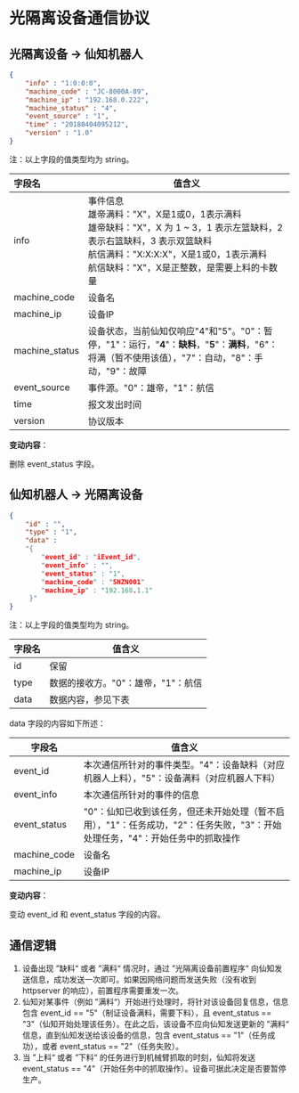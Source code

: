 

# 光隔离设备通信协议

## 光隔离设备 -> 仙知机器人

```json
{
	"info" : "1:0:0:0",
	"machine_code" : "JC-8000A-89",
	"machine_ip" : "192.168.0.222",
	"machine_status" : "4",
	"event_source" : "1",
	"time" : "20180404095212",
	"version" : "1.0"
}
```

注：以上字段的值类型均为 string。

| 字段名         | 值含义                                                       |
| :------------- | ------------------------------------------------------------ |
| info           | 事件信息<br/>雄帝满料："X"，X是1或0，1表示满料<br/>雄帝缺料："X"，X 为 1 ~ 3，1 表示左篮缺料，2 表示右篮缺料，3 表示双篮缺料<br/>航信满料："X:X:X:X"，X是1或0，1表示满料<br/>航信缺料："X"，X是正整数，是需要上料的卡数量 |
| machine_code   | 设备名                                                       |
| machine_ip     | 设备IP                                                       |
| machine_status | 设备状态，当前仙知仅响应"4"和"5"。"0"：暂停，"1"：运行，"**4**"：**缺料**，"**5**"：**满料**，"6"：将满（暂不使用该值），"7"：自动，"8"：手动，"9"：故障 |
| event_source   | 事件源。"0"：雄帝，"1"：航信                                 |
| time           | 报文发出时间                                                 |
| version        | 协议版本                                                     |

**变动内容**：

删除 event_status 字段。

## 仙知机器人 -> 光隔离设备

```json
{
	"id" : "",
	"type" : "1",
	"data" : 
    "{ 
		"event_id" : "iEvent_id",
        "event_info" : "",
		"event_status" : "1",
        "machine_code" : "SHZN001"
        "machine_ip" : "192.168.1.1"
     }" 
}
```

注：以上字段的值类型均为 string。

| 字段名 | 值含义                             |
| ------ | ---------------------------------- |
| id     | 保留                               |
| type   | 数据的接收方。"0"：雄帝，"1"：航信 |
| data   | 数据内容，参见下表                 |

data 字段的内容如下所述：

| 字段名       | 值含义                                                       |
| ------------ | ------------------------------------------------------------ |
| event_id     | 本次通信所针对的事件类型。"4"：设备缺料（对应机器人上料），"5"：设备满料（对应机器人下料） |
| event_info   | 本次通信所针对的事件的信息                                   |
| event_status | "0"：仙知已收到该任务，但还未开始处理（暂不启用），"1"：任务成功，"2"：任务失败，"3"：开始处理任务，"4"：开始任务中的抓取操作 |
| machine_code | 设备名                                                       |
| machine_ip   | 设备IP                                                       |

**变动内容**：

变动 event_id 和 event_status 字段的内容。

## 通信逻辑

1. 设备出现 ”缺料“ 或者 ”满料“ 情况时，通过 ”光隔离设备前置程序“ 向仙知发送信息，成功发送一次即可。如果因网络问题而发送失败（没有收到 httpserver 的响应），前置程序需要重发一次。
2. 仙知对某事件（例如 ”满料“）开始进行处理时，将针对该设备回复信息，信息包含 event_id == "5"（制证设备满料，需要下料），且 event_status == "3"（仙知开始处理该任务）。在此之后，该设备不应向仙知发送更新的 ”满料“ 信息，直到仙知发送给该设备的信息，包含 event_status == "1"（任务成功），或者 event_status == "2"（任务失败）。
3. 当 ”上料“ 或者 ”下料“ 的任务进行到机械臂抓取的时刻，仙知将发送 event_status == "4"（开始任务中的抓取操作）。设备可据此决定是否要暂停生产。